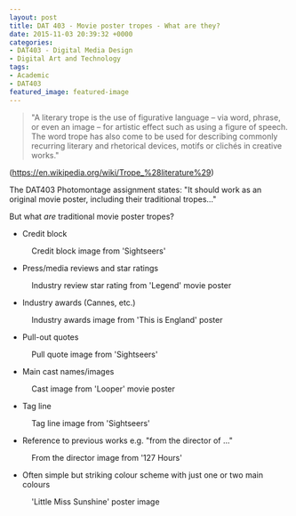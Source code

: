 ```yaml
---
layout: post
title: DAT 403 - Movie poster tropes - What are they?
date: 2015-11-03 20:39:32 +0000
categories:
- DAT403 - Digital Media Design
- Digital Art and Technology
tags:
- Academic
- DAT403
featured_image: featured-image
---
```

<blockquote><p>"A literary trope is the use of figurative language – via word, phrase, or even an image – for artistic effect such as using a figure of speech. The word trope has also come to be used for describing commonly recurring literary and rhetorical devices, motifs or clichés in creative works."</p>
</blockquote>

<p>(<a href="https://en.wikipedia.org/wiki/Trope_%28literature%29">https://en.wikipedia.org/wiki/Trope_%28literature%29</a>)</p>

The DAT403 Photomontage assignment states: "It should work as an original movie poster, including their traditional tropes..."

But what *are* traditional movie poster tropes?

- Credit block

<figure><a href="https://res.cloudinary.com/circleseven/image/upload/q_auto,f_auto/credit-block"><img src="https://res.cloudinary.com/circleseven/image/upload/c_limit,w_800,h_800,q_auto,f_auto/credit-block" srcset="https://res.cloudinary.com/circleseven/image/upload/c_limit,w_400,q_auto,f_auto/credit-block 400w, https://res.cloudinary.com/circleseven/image/upload/c_limit,w_800,q_auto,f_auto/credit-block 800w, https://res.cloudinary.com/circleseven/image/upload/c_limit,w_1200,q_auto,f_auto/credit-block 1200w" sizes="(max-width: 768px) 100vw, 800px" alt="" loading="lazy"></a><figcaption>Credit block image from 'Sightseers'</figcaption></figure>

- Press/media reviews and star ratings

<figure><a href="https://res.cloudinary.com/circleseven/image/upload/q_auto,f_auto/industry-review-star-rating"><img src="https://res.cloudinary.com/circleseven/image/upload/c_limit,w_800,h_800,q_auto,f_auto/industry-review-star-rating" srcset="https://res.cloudinary.com/circleseven/image/upload/c_limit,w_400,q_auto,f_auto/industry-review-star-rating 400w, https://res.cloudinary.com/circleseven/image/upload/c_limit,w_800,q_auto,f_auto/industry-review-star-rating 800w, https://res.cloudinary.com/circleseven/image/upload/c_limit,w_1200,q_auto,f_auto/industry-review-star-rating 1200w" sizes="(max-width: 768px) 100vw, 800px" alt="" loading="lazy"></a><figcaption>Industry review star rating from 'Legend' movie poster</figcaption></figure>

- Industry awards (Cannes, etc.)

<figure><a href="https://res.cloudinary.com/circleseven/image/upload/q_auto,f_auto/industry-awards"><img src="https://res.cloudinary.com/circleseven/image/upload/c_limit,w_800,h_800,q_auto,f_auto/industry-awards" srcset="https://res.cloudinary.com/circleseven/image/upload/c_limit,w_400,q_auto,f_auto/industry-awards 400w, https://res.cloudinary.com/circleseven/image/upload/c_limit,w_800,q_auto,f_auto/industry-awards 800w, https://res.cloudinary.com/circleseven/image/upload/c_limit,w_1200,q_auto,f_auto/industry-awards 1200w" sizes="(max-width: 768px) 100vw, 800px" alt="" loading="lazy"></a><figcaption>Industry awards image from 'This is England' poster</figcaption></figure>

- Pull-out quotes

<figure><a href="https://res.cloudinary.com/circleseven/image/upload/q_auto,f_auto/pull-quote"><img src="https://res.cloudinary.com/circleseven/image/upload/c_limit,w_800,h_800,q_auto,f_auto/pull-quote" srcset="https://res.cloudinary.com/circleseven/image/upload/c_limit,w_400,q_auto,f_auto/pull-quote 400w, https://res.cloudinary.com/circleseven/image/upload/c_limit,w_800,q_auto,f_auto/pull-quote 800w, https://res.cloudinary.com/circleseven/image/upload/c_limit,w_1200,q_auto,f_auto/pull-quote 1200w" sizes="(max-width: 768px) 100vw, 800px" alt="" loading="lazy"></a><figcaption>Pull quote image from 'Sightseers'</figcaption></figure>

- Main cast names/images

<figure><a href="https://res.cloudinary.com/circleseven/image/upload/q_auto,f_auto/cast"><img src="https://res.cloudinary.com/circleseven/image/upload/c_limit,w_800,h_800,q_auto,f_auto/cast" srcset="https://res.cloudinary.com/circleseven/image/upload/c_limit,w_400,q_auto,f_auto/cast 400w, https://res.cloudinary.com/circleseven/image/upload/c_limit,w_800,q_auto,f_auto/cast 800w, https://res.cloudinary.com/circleseven/image/upload/c_limit,w_1200,q_auto,f_auto/cast 1200w" sizes="(max-width: 768px) 100vw, 800px" alt="" loading="lazy"></a><figcaption>Cast image from 'Looper' movie poster</figcaption></figure>

- Tag line

<figure><a href="https://res.cloudinary.com/circleseven/image/upload/q_auto,f_auto/tag-line"><img src="https://res.cloudinary.com/circleseven/image/upload/c_limit,w_800,h_800,q_auto,f_auto/tag-line" srcset="https://res.cloudinary.com/circleseven/image/upload/c_limit,w_400,q_auto,f_auto/tag-line 400w, https://res.cloudinary.com/circleseven/image/upload/c_limit,w_800,q_auto,f_auto/tag-line 800w, https://res.cloudinary.com/circleseven/image/upload/c_limit,w_1200,q_auto,f_auto/tag-line 1200w" sizes="(max-width: 768px) 100vw, 800px" alt="" loading="lazy"></a><figcaption>Tag line image from 'Sightseers'</figcaption></figure>

- Reference to previous works e.g. "from the director of ..."

<figure><a href="https://res.cloudinary.com/circleseven/image/upload/q_auto,f_auto/from-the-director"><img src="https://res.cloudinary.com/circleseven/image/upload/c_limit,w_800,h_800,q_auto,f_auto/from-the-director" srcset="https://res.cloudinary.com/circleseven/image/upload/c_limit,w_400,q_auto,f_auto/from-the-director 400w, https://res.cloudinary.com/circleseven/image/upload/c_limit,w_800,q_auto,f_auto/from-the-director 800w, https://res.cloudinary.com/circleseven/image/upload/c_limit,w_1200,q_auto,f_auto/from-the-director 1200w" sizes="(max-width: 768px) 100vw, 800px" alt="" loading="lazy"></a><figcaption>From the director image from '127 Hours'</figcaption></figure>

- Often simple but striking colour scheme with just one or two main colours

<figure><a href="https://res.cloudinary.com/circleseven/image/upload/q_auto,f_auto/little_miss_sunshine_ver4"><img src="https://res.cloudinary.com/circleseven/image/upload/c_limit,w_800,h_800,q_auto,f_auto/little_miss_sunshine_ver4" srcset="https://res.cloudinary.com/circleseven/image/upload/c_limit,w_400,q_auto,f_auto/little_miss_sunshine_ver4 400w, https://res.cloudinary.com/circleseven/image/upload/c_limit,w_800,q_auto,f_auto/little_miss_sunshine_ver4 800w, https://res.cloudinary.com/circleseven/image/upload/c_limit,w_1200,q_auto,f_auto/little_miss_sunshine_ver4 1200w" sizes="(max-width: 768px) 100vw, 800px" alt="" loading="lazy"></a><figcaption>'Little Miss Sunshine' poster image</figcaption></figure>
